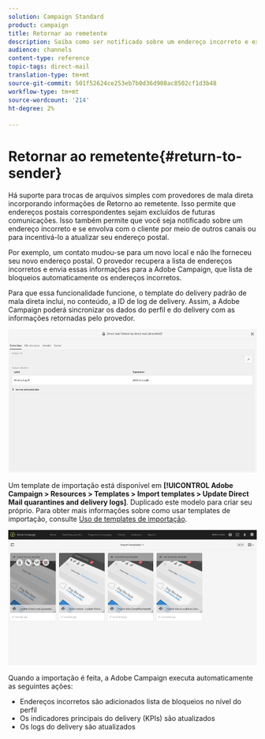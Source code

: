 ```yaml
---
solution: Campaign Standard
product: campaign
title: Retornar ao remetente
description: Saiba como ser notificado sobre um endereço incorreto e excluí-lo de comunicações futuras.
audience: channels
content-type: reference
topic-tags: direct-mail
translation-type: tm+mt
source-git-commit: 501f52624ce253eb7b0d36d908ac8502cf1d3b48
workflow-type: tm+mt
source-wordcount: '214'
ht-degree: 2%

---
```



# Retornar ao remetente{#return-to-sender}

Há suporte para trocas de arquivos simples com provedores de mala direta incorporando informações de Retorno ao remetente. Isso permite que endereços postais correspondentes sejam excluídos de futuras comunicações. Isso também permite que você seja notificado sobre um endereço incorreto e se envolva com o cliente por meio de outros canais ou para incentivá-lo a atualizar seu endereço postal.

Por exemplo, um contato mudou-se para um novo local e não lhe forneceu seu novo endereço postal. O provedor recupera a lista de endereços incorretos e envia essas informações para a Adobe Campaign, que lista de bloqueios automaticamente os endereços incorretos.

Para que essa funcionalidade funcione, o template do delivery padrão de mala direta inclui, no conteúdo, a ID de log de delivery. Assim, a Adobe Campaign poderá sincronizar os dados do perfil e do delivery com as informações retornadas pelo provedor.

![](assets/direct_mail_return_sender_1.png)

Um template de importação está disponível em **[!UICONTROL Adobe Campaign > Resources > Templates > Import templates > Update Direct Mail quarantines and delivery logs]**. Duplicado este modelo para criar seu próprio. Para obter mais informações sobre como usar templates de importação, consulte [Uso de templates de importação](../../automating/using/importing-data-with-import-templates.md#setting-up-import-templates).

![](assets/direct_mail_return_sender_2.png)

Quando a importação é feita, a Adobe Campaign executa automaticamente as seguintes ações:

* Endereços incorretos são adicionados lista de bloqueios no nível do perfil
* Os indicadores principais do delivery (KPIs) são atualizados
* Os logs do delivery são atualizados
